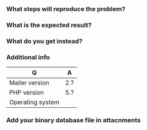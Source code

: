 ### What steps will reproduce the problem?

### What is the expected result?

### What do you get instead?

### Additional info

| Q                | A
| ---------------- | ---
| Mailer version   | 2.?
| PHP version      | 5.?
| Operating system |

### Add your binary database file in attacnments
